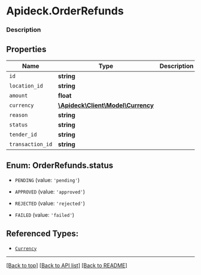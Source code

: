 # Apideck.OrderRefunds

### Description

## Properties
Name | Type | Description | Notes
------------ | ------------- | ------------- | -------------
`id` | **string** |  | [optional] 
`location_id` | **string** |  | [optional] 
`amount` | **float** |  | [optional] 
`currency` | [**\Apideck\Client\Model\Currency**](Currency.md) |  | [optional] 
`reason` | **string** |  | [optional] 
`status` | **string** |  | [optional] 
`tender_id` | **string** |  | [optional] 
`transaction_id` | **string** |  | [optional] 





<a name="STATUS"></a>
## Enum: OrderRefunds.status


* `PENDING` (value: `'pending'`)

* `APPROVED` (value: `'approved'`)

* `REJECTED` (value: `'rejected'`)

* `FAILED` (value: `'failed'`)




## Referenced Types:



* [`Currency`](Currency.md)





---

[[Back to top]](#) [[Back to API list]](../../../../README.md#documentation-for-api-endpoints) [[Back to README]](../../../../README.md)


